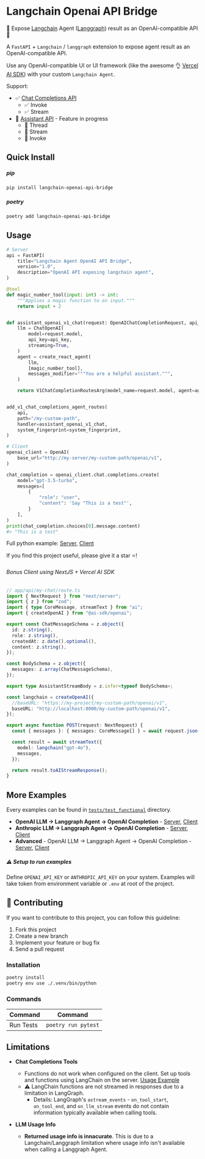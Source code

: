 # Langchain Openai API Bridge

🚀 Expose [Langchain](https://github.com/langchain-ai/langchain) Agent ([Langgraph](https://github.com/langchain-ai/langgraph)) result as an OpenAI-compatible API 🚀

A `FastAPI` + `Langchain` / `langgraph` extension to expose agent result as an OpenAI-compatible API.

Use any OpenAI-compatible UI or UI framework (like the awesome 👌 [Vercel AI SDK](https://sdk.vercel.ai/docs/ai-sdk-core/overview)) with your custom `Langchain Agent`.

Support:

- ✅ [Chat Completions API](https://platform.openai.com/docs/api-reference/chat)
  - ✅ Invoke
  - ✅ Stream
- 🚧 [Assistant API](https://platform.openai.com/docs/api-reference/assistants) - Feature in progress
  - 🚧 Thread
  - 🚧 Stream
  - 🚧 Invoke

## Quick Install

##### pip

```bash
pip install langchain-openai-api-bridge
```

##### poetry

```bash
poetry add langchain-openai-api-bridge
```

## Usage

```python
# Server
api = FastAPI(
    title="Langchain Agent OpenAI API Bridge",
    version="1.0",
    description="OpenAI API exposing langchain agent",
)

@tool
def magic_number_tool(input: int) -> int:
    """Applies a magic function to an input."""
    return input + 2


def assistant_openai_v1_chat(request: OpenAIChatCompletionRequest, api_key: str):
    llm = ChatOpenAI(
        model=request.model,
        api_key=api_key,
        streaming=True,
    )
    agent = create_react_agent(
        llm,
        [magic_number_tool],
        messages_modifier="""You are a helpful assistant.""",
    )

    return V1ChatCompletionRoutesArg(model_name=request.model, agent=agent)


add_v1_chat_completions_agent_routes(
    api,
    path="/my-custom-path",
    handler=assistant_openai_v1_chat,
    system_fingerprint=system_fingerprint,
)

```

```python
# Client
openai_client = OpenAI(
    base_url="http://my-server/my-custom-path/openai/v1",
)

chat_completion = openai_client.chat.completions.create(
    model="gpt-3.5-turbo",
    messages=[
        {
            "role": "user",
            "content": 'Say "This is a test"',
        }
    ],
)
print(chat_completion.choices[0].message.content)
#> "This is a test"
```

Full python example: [Server](tests/test_functional/fastapi_chat_completion_openai/server_openai.py), [Client](tests/test_functional/fastapi_chat_completion_openai/test_server_openai.py)

If you find this project useful, please give it a star ⭐!

###### Bonus Client using NextJS + Vercel AI SDK

```typescript
// app/api/my-chat/route.ts
import { NextRequest } from "next/server";
import { z } from "zod";
import { type CoreMessage, streamText } from "ai";
import { createOpenAI } from "@ai-sdk/openai";

export const ChatMessageSchema = z.object({
  id: z.string(),
  role: z.string(),
  createdAt: z.date().optional(),
  content: z.string(),
});

const BodySchema = z.object({
  messages: z.array(ChatMessageSchema),
});

export type AssistantStreamBody = z.infer<typeof BodySchema>;

const langchain = createOpenAI({
  //baseURL: "https://my-project/my-custom-path/openai/v1",
  baseURL: "http://localhost:8000/my-custom-path/openai/v1",
});

export async function POST(request: NextRequest) {
  const { messages }: { messages: CoreMessage[] } = await request.json();

  const result = await streamText({
    model: langchain("gpt-4o"),
    messages,
  });

  return result.toAIStreamResponse();
}
```

## More Examples

Every examples can be found in [`tests/test_functional`](tests/test_functional) directory.

- **OpenAI LLM -> Langgraph Agent -> OpenAI Completion** - [Server](tests/test_functional/fastapi_chat_completion_openai/server_openai.py), [Client](tests/test_functional/fastapi_chat_completion_openai/test_server_openai.py)
- **Anthropic LLM -> Langgraph Agent -> OpenAI Completion** - [Server](tests/test_functional/fastapi_chat_completion_anthropic/server_anthropic.py), [Client](tests/test_functional/fastapi_chat_completion_anthropic/test_server_anthropic.py)
- **Advanced** - OpenAI LLM -> Langgraph Agent -> OpenAI Completion - [Server](tests/test_functional/fastapi_chat_completion_agent_simple/server_openai_advanced.py), [Client](tests/test_functional/fastapi_chat_completion_agent_simple/test_server_openai_advanced.py)

##### ⚠️ Setup to run examples

Define `OPENAI_API_KEY` or `ANTHROPIC_API_KEY` on your system.
Examples will take token from environment variable or `.env` at root of the project.

## 💁 Contributing

If you want to contribute to this project, you can follow this guideline:

1. Fork this project
2. Create a new branch
3. Implement your feature or bug fix
4. Send a pull request

### Installation

```sh
poetry install
poetry env use ./.venv/bin/python
```

### Commands

| Command   | Command             |
| --------- | ------------------- |
| Run Tests | `poetry run pytest` |

## Limitations

- **Chat Completions Tools**

  - Functions do not work when configured on the client. Set up tools and functions using LangChain on the server. [Usage Example](tests/test_functional/fastapi_chat_completion_openai/server_openai.py)
  - ⚠️ LangChain functions are not streamed in responses due to a limitation in LangGraph.
    - Details: LangGraph's `astream_events` - `on_tool_start`, `on_tool_end`, and `on_llm_stream` events do not contain information typically available when calling tools.

- **LLM Usage Info**
  - **Returned usage info is innacurate**. This is due to a Langchain/Langgraph limitation where usage info isn't available when calling a Langgraph Agent.
